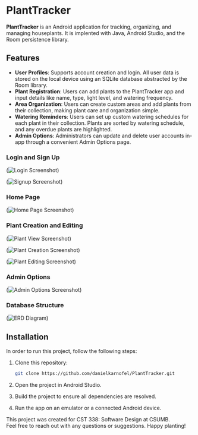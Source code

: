# PlantTracker

**PlantTracker** is an Android application for tracking, organizing, and managing houseplants. It is implented with Java, Android Studio, and the Room persistence library. 

## Features

- **User Profiles**: Supports account creation and login. All user data is stored on the local device using an SQLite database abstracted by the Room library.
- **Plant Registration**: Users can add plants to the PlantTracker app and input details like name, type, light level, and watering frequency.
- **Area Organization**: Users can create custom areas and add plants from their collection,  making plant care and organization simple.
- **Watering Reminders**: Users can set up custom watering schedules for each plant in their collection. Plants are sorted by watering schedule, and any overdue plants are highlighted.
- **Admin Options**: Administrators can update and delete user accounts in-app through a convenient Admin Options page.

### Login and Sign Up

(![Login Screenshot](screenshots/login.png))

(![Signup Screenshot](screenshots/signup.png))

### Home Page

(![Home Page Screenshot](screenshots/home.png))

### Plant Creation and Editing

(![Plant View Screenshot](screenshots/all_plants.png))

(![Plant Creation Screenshot](screenshots/new_plant.png))

(![Plant Editing Screenshot](screenshots/view_plant.png))

### Admin Options

(![Admin Options Screenshot](screenshots/admin.png))

### Database Structure

(![ERD Diagram](screenshots/PlantTrackerERD.png))

## Installation

In order to run this project, follow the following steps:

1. Clone this repository:
   ```bash
   git clone https://github.com/danielkarnofel/PlantTracker.git
   ```

2. Open the project in Android Studio.

3. Build the project to ensure all dependencies are resolved.

4. Run the app on an emulator or a connected Android device.

This project was created for CST 338: Software Design at CSUMB. \
Feel free to reach out with any questions or suggestions. Happy planting!
